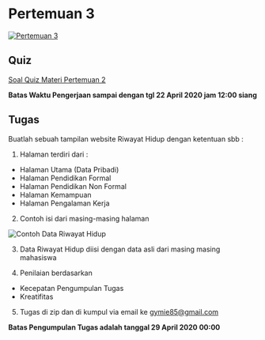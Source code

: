 # Pertemuan 3

[![Pertemuan 3](https://img.youtube.com/vi/SH_Di0FOiJ0/0.jpg)](https://www.youtube.com/watch?v=SH_Di0FOiJ0)


## Quiz

[Soal Quiz Materi Pertemuan 2](https://docs.google.com/forms/d/e/1FAIpQLSe3xRHnBGFi9Af3HuHEMPEt-4UB_t0LBL3rW8eBnZU5Z-GktA/viewform?usp=sf_link)

**Batas Waktu Pengerjaan sampai dengan tgl 22 April 2020 jam 12:00 siang**

## Tugas

Buatlah sebuah tampilan website Riwayat Hidup dengan ketentuan sbb :
1. Halaman terdiri dari :

* Halaman Utama (Data Pribadi)
* Halaman Pendidikan Formal
* Halaman Pendidikan Non Formal
* Halaman Kemampuan
* Halaman Pengalaman Kerja

2. Contoh isi dari masing-masing halaman

![Contoh Data Riwayat Hidup ](/images/contoh-form-riwayat-hidup.webp)

3. Data Riwayat Hidup diisi dengan data asli dari masing masing mahasiswa

4. Penilaian berdasarkan

* Kecepatan Pengumpulan Tugas
* Kreatifitas

5. Tugas di zip dan di kumpul via email ke gymie85@gmail.com

**Batas Pengumpulan Tugas adalah tanggal 29 April 2020 00:00**

